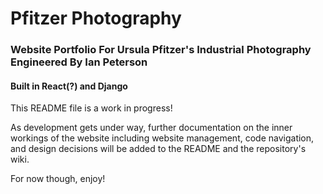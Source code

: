 # Pfitzer Photography
### Website Portfolio For Ursula Pfitzer's Industrial Photography Engineered By Ian Peterson

#### Built in React(?) and Django


This README file is a work in progress!

As development gets under way, further documentation on the inner workings of the website including website management, code navigation, and design decisions will be added to the README and the repository's wiki.


For now though, enjoy!
